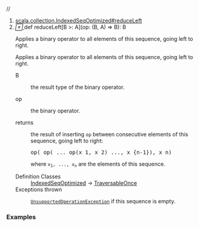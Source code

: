 //
<ol>
<li><a href="https://www.scala-lang.org/api/2.12.3/scala/collection/mutable/ArrayBuffer.html#reduceLeft[B>:A](op:(B,A)=>B):B">scala.collection.IndexedSeqOptimized#reduceLeft</a></li>
<li name="scala.collection.IndexedSeqOptimized#reduceLeft" visbl="pub" class="indented0 " data-isabs="false" fullcomment="yes" group="Ungrouped"> <a id="reduceLeft[B>:A](op:(B,A)=>B):B"></a><a id="reduceLeft[B>:A]((B,A)⇒B):B"></a> <span class="permalink"> <a href="../../../scala/collection/mutable/ArrayBuffer.html#reduceLeft[B>:A](op:(B,A)=>B):B" title="Permalink"> <i class="material-icons"></i> </a> </span> <span class="modifier_kind"> <span class="modifier"></span> <span class="kind">def</span> </span> <span class="symbol"> <span class="name">reduceLeft</span><span class="tparams">[<span name="B">B &gt;: <span class="extype" name="scala.collection.mutable.ArrayBuffer.A">A</span></span>]</span><span class="params">(<span name="op">op: (<span class="extype" name="scala.collection.IndexedSeqOptimized.reduceLeft.B">B</span>, <span class="extype" name="scala.collection.mutable.ArrayBuffer.A">A</span>) ⇒ <span class="extype" name="scala.collection.IndexedSeqOptimized.reduceLeft.B">B</span></span>)</span><span class="result">: <span class="extype" name="scala.collection.IndexedSeqOptimized.reduceLeft.B">B</span></span> </span> <p class="shortcomment cmt">Applies a binary operator to all elements of this sequence, going left to right.</p>
 <div class="fullcomment">
  <div class="comment cmt">
   <p>Applies a binary operator to all elements of this sequence, going left to right.</p>
  </div>
  <dl class="paramcmts block">
   <dt class="tparam">
    B
   </dt>
   <dd class="cmt">
    <p>the result type of the binary operator.</p>
   </dd>
   <dt class="param">
    op
   </dt>
   <dd class="cmt">
    <p>the binary operator.</p>
   </dd>
   <dt>
    returns
   </dt>
   <dd class="cmt">
    <p>the result of inserting <code>op</code> between consecutive elements of this sequence, going left to right:</p>
    <pre>op( op( ... op(x_1, x_2) ..., x_{n-<span class="num">1</span>}), x_n)</pre>
    <p> where <code>x<sub>1</sub>, ..., x<sub>n</sub></code> are the elements of this sequence.</p>
   </dd>
  </dl>
  <dl class="attributes block"> 
   <dt>
    Definition Classes
   </dt>
   <dd>
    <a href="../IndexedSeqOptimized.html" class="extype" name="scala.collection.IndexedSeqOptimized">IndexedSeqOptimized</a> → 
    <a href="../TraversableOnce.html" class="extype" name="scala.collection.TraversableOnce">TraversableOnce</a>
   </dd>
   <dt>
    Exceptions thrown
   </dt>
   <dd>
    <span class="cmt"><p><a href="../../index.html#UnsupportedOperationException=UnsupportedOperationException" class="extmbr" name="scala.UnsupportedOperationException"><code>UnsupportedOperationException</code></a> if this sequence is empty.</p></span>
   </dd>
  </dl>
 </div> </li>
        </ol>


### Examples



